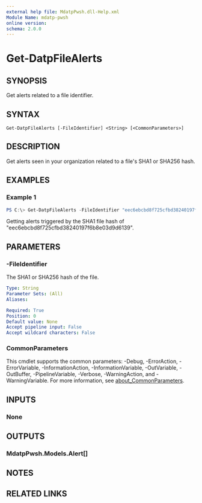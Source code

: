 ```yaml
---
external help file: MdatpPwsh.dll-Help.xml
Module Name: mdatp-pwsh
online version:
schema: 2.0.0
---
```


# Get-DatpFileAlerts

## SYNOPSIS
Get alerts related to a file identifier.

## SYNTAX

```
Get-DatpFileAlerts [-FileIdentifier] <String> [<CommonParameters>]
```

## DESCRIPTION
Get alerts seen in your organization related to a file's SHA1 or SHA256 hash.

## EXAMPLES

### Example 1
```powershell
PS C:\> Get-DatpFileAlerts -FileIdentifier "eec6ebcbd8f725cfbd38240197f6b8e03d9d6139"
```

Getting alerts triggered by the SHA1 file hash of "eec6ebcbd8f725cfbd38240197f6b8e03d9d6139".

## PARAMETERS

### -FileIdentifier
The SHA1 or SHA256 hash of the file.

```yaml
Type: String
Parameter Sets: (All)
Aliases:

Required: True
Position: 0
Default value: None
Accept pipeline input: False
Accept wildcard characters: False
```

### CommonParameters
This cmdlet supports the common parameters: -Debug, -ErrorAction, -ErrorVariable, -InformationAction, -InformationVariable, -OutVariable, -OutBuffer, -PipelineVariable, -Verbose, -WarningAction, and -WarningVariable. For more information, see [about_CommonParameters](http://go.microsoft.com/fwlink/?LinkID=113216).

## INPUTS

### None

## OUTPUTS

### MdatpPwsh.Models.Alert[]

## NOTES

## RELATED LINKS
